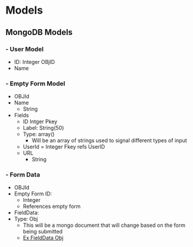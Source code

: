 # Models
## MongoDB Models
### - User Model
- ID: Integer OBjID
- Name
### - Empty Form Model
- OBJId
- Name
  - String
- Fields
  - ID Intger Pkey
  - Label: String(50)
  - Type: array()
    -  Will be an array of strings used to signal different types of input
  - UserId = Integer Fkey refs UserID
  - URL
    - String
 ### - Form Data
 - OBJId
 - Empty Form ID:
    - Integer
    - References empty form
 - FieldData:
  - Type: Obj
     - This will be a mongo document that will change based on the form being submitted
     - [Ex FieldData Obj](https://github.com/christophertalley/EZ-frontend/blob/master/documentation/Field%20Data%20Ex.PNG)
    
  
